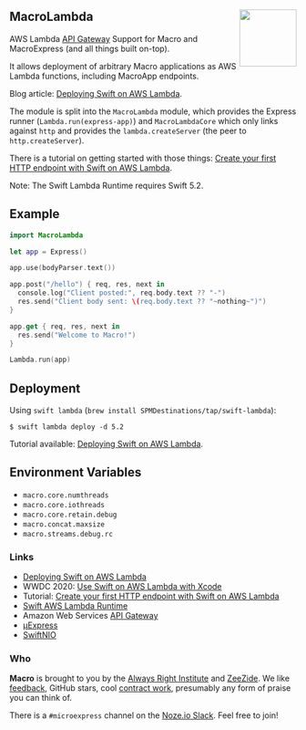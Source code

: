 <h2>MacroLambda
  <img src="http://zeezide.com/img/macro/MacroExpressIcon128.png"
       align="right" width="100" height="100" />
</h2>

AWS Lambda [API Gateway](https://aws.amazon.com/api-gateway/)
Support for Macro and MacroExpress
(and all things built on-top).

It allows deployment of arbitrary Macro applications as AWS Lambda functions,
including MacroApp endpoints.

Blog article: [Deploying Swift on AWS Lambda](http://www.alwaysrightinstitute.com/macrolambda/).

The module is split into the `MacroLambda` module, 
which provides the Express runner (`Lambda.run(express-app)`)
and `MacroLambdaCore` which only links against `http` and provides the 
`lambda.createServer` (the peer to `http.createServer`).

There is a tutorial on getting started with those things:
[Create your first HTTP endpoint with Swift on AWS Lambda](https://fabianfett.de/swift-on-aws-lambda-creating-your-first-http-endpoint).

Note: The Swift Lambda Runtime requires Swift 5.2.

## Example

```swift
import MacroLambda

let app = Express()

app.use(bodyParser.text())

app.post("/hello") { req, res, next in
  console.log("Client posted:", req.body.text ?? "-")
  res.send("Client body sent: \(req.body.text ?? "~nothing~")")
}

app.get { req, res, next in
  res.send("Welcome to Macro!")
}

Lambda.run(app)
```

## Deployment

Using `swift lambda` (`brew install SPMDestinations/tap/swift-lambda`):
```
$ swift lambda deploy -d 5.2
```
Tutorial available: [Deploying Swift on AWS Lambda](http://www.alwaysrightinstitute.com/macrolambda/).

## Environment Variables

- `macro.core.numthreads`
- `macro.core.iothreads`
- `macro.core.retain.debug`
- `macro.concat.maxsize`
- `macro.streams.debug.rc`

### Links

- [Deploying Swift on AWS Lambda](http://www.alwaysrightinstitute.com/macrolambda/)
- WWDC 2020: [Use Swift on AWS Lambda with Xcode](https://developer.apple.com/videos/play/wwdc2020/10644/)
- Tutorial: [Create your first HTTP endpoint with Swift on AWS Lambda](https://fabianfett.de/swift-on-aws-lambda-creating-your-first-http-endpoint)
- [Swift AWS Lambda Runtime](https://github.com/swift-server/swift-aws-lambda-runtime)
- Amazon Web Services [API Gateway](https://aws.amazon.com/api-gateway/)
- [µExpress](http://www.alwaysrightinstitute.com/microexpress-nio2/)
- [SwiftNIO](https://github.com/apple/swift-nio)

### Who

**Macro** is brought to you by
the
[Always Right Institute](http://www.alwaysrightinstitute.com)
and
[ZeeZide](http://zeezide.de).
We like 
[feedback](https://twitter.com/ar_institute), 
GitHub stars, 
cool [contract work](http://zeezide.com/en/services/services.html),
presumably any form of praise you can think of.

There is a `#microexpress` channel on the 
[Noze.io Slack](http://slack.noze.io/). Feel free to join!

